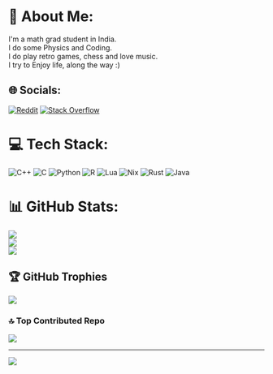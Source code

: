 
# 💫 About Me:
I'm a math grad student in India.<br>I do some Physics and Coding.<br>I do play retro games, chess and love music.<br>I try to Enjoy life, along the way :)


## 🌐 Socials:
[![Reddit](https://img.shields.io/badge/Reddit-%23FF4500.svg?logo=Reddit&logoColor=white)](https://reddit.com/user/SoloMazer) 
[![Stack Overflow](https://img.shields.io/badge/-Stackoverflow-FE7A16?logo=stack-overflow&logoColor=white)](https://stackoverflow.com/users/27172945/solomazer) 

# 💻 Tech Stack:
![C++](https://img.shields.io/badge/c++-%2300599C.svg?style=for-the-badge&logo=c%2B%2B&logoColor=white) 
![C](https://img.shields.io/badge/c-%2300599C.svg?style=for-the-badge&logo=c&logoColor=white) 
![Python](https://img.shields.io/badge/python-3670A0?style=for-the-badge&logo=python&logoColor=ffdd54) 
![R](https://img.shields.io/badge/r-%23276DC3.svg?style=for-the-badge&logo=r&logoColor=white) 
![Lua](https://img.shields.io/badge/lua-%232C2D72.svg?style=for-the-badge&logo=lua&logoColor=white) 
![Nix](https://img.shields.io/badge/NIX-5277C3.svg?style=for-the-badge&logo=NixOS&logoColor=white)
![Rust](https://img.shields.io/badge/rust-%23000000.svg?style=for-the-badge&logo=rust&logoColor=white) 
![Java](https://img.shields.io/badge/java-%23ED8B00.svg?style=for-the-badge&logo=openjdk&logoColor=white) 

# 📊 GitHub Stats:
![](https://github-readme-stats.vercel.app/api?username=SoloMazer&theme=dark&hide_border=true&include_all_commits=false&count_private=false)<br/>
![](https://github-readme-streak-stats.herokuapp.com/?user=SoloMazer&theme=dark&hide_border=true)<br/>
![](https://github-readme-stats.vercel.app/api/top-langs/?username=SoloMazer&theme=dark&hide_border=true&include_all_commits=false&count_private=false&layout=compact)

## 🏆 GitHub Trophies
![](https://github-profile-trophy.vercel.app/?username=SoloMazer&theme=solarized-dark&no-frame=true&no-bg=true&margin-w=4)

### 🔝 Top Contributed Repo
![](https://github-contributor-stats.vercel.app/api?username=SoloMazer&limit=5&theme=dark&combine_all_yearly_contributions=true)

---
[![](https://visitcount.itsvg.in/api?id=SoloMazer&icon=1&color=0)](https://visitcount.itsvg.in)

<!-- Proudly created with GPRM ( https://gprm.itsvg.in ) -->
